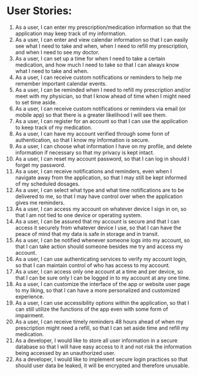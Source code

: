 # User Stories:

1. As a user, I can enter my prescription/medication information so that the application may keep track of my information.
2. As a user, I can enter and view calendar information so that I can easily see what I need to take and when, when I need to refill my prescription, and when I need to see my doctor.
3. As a user, I can set up a time for when I need to take a certain medication, and how much I need to take so that I can always know what I need to take and when.
4. As a user, I can receive custom notifications or reminders to help me remember important calendar events.
5. As a user, I can be reminded when I need to refill my prescription and/or meet with my physician, so that I know ahead of time when I might need to set time aside.
6. As a user, I can receive custom notifications or reminders via email (or mobile app) so that there is a greater likelihood I will see them.
7. As a user, I can register for an account so that I can use the application to keep track of my medication.
8. As a user, I can have my account verified through some form of authentication, so that I know my information is secure.
9. As a user, I can choose what information I have on my profile, and delete information if necessary so that my privacy is kept intact.
10. As a user, I can reset my account password, so that I can log in should I forget my password.
11. As a user, I can receive notifications and reminders, even when I navigate away from the application, so that I may still be kept informed of my scheduled dosages.
12. As a user, I can select what type and what time notifications are to be delivered to me, so that I may have control over when the application gives me reminders.
13. As a user, I can access my account on whatever device I sign in on, so that I am not tied to one device or operating system.
14. As a user, I can be assured that my account is secure and that I can access it securely from whatever device I use, so that I can have the peace of mind that my data is safe in storage and in transit.
15. As a user, I can be notified whenever someone logs into my account, so that I can take action should someone besides me try and access my account.
16. As a user, I can use authenticating services to verify my account login, so that I can maintain control of who has access to my account.
17. As a user, I can access only one account at a time and per device, so that I can be sure only I can be logged in to my account at any one time.
18. As a user, I can customize the interface of the app or website user page to my liking, so that I can have a more personalized and customized experience.
19. As a user, I can use accessibility options within the application, so that I can still utilize the functions of the app even with some form of impairment.
20. As a user, I can receive timely reminders 48 hours ahead of when my prescription might need a refill, so that I can set aside time and refill my medication.
21. As a developer, I would like to store all user information in a secure database so that I will have easy access to it and not risk the information being accessed by an unauthorized user.
22. As a developer, I would like to implement secure login practices so that should user data be leaked, it will be encrypted and therefore unusable.